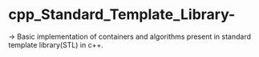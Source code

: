 # cpp_Standard_Template_Library-

-> Basic implementation of containers and algorithms present in standard template library(STL) in c++.

